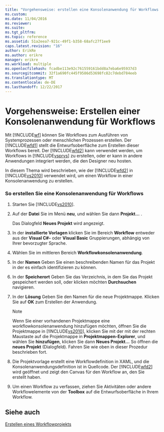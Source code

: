 ```yaml
---
title: "Vorgehensweise: erstellen eine Konsolenanwendung für Workflows | Microsoft Docs"
ms.custom: 
ms.date: 11/04/2016
ms.reviewer: 
ms.suite: 
ms.tgt_pltfrm: 
ms.topic: reference
ms.assetid: 51a2eea7-921c-49f1-b358-68afc27f1ee9
caps.latest.revision: "16"
author: ErikRe
ms.author: erikre
manager: erikre
ms.workload: multiple
ms.openlocfilehash: fcadbe113e92c761559161bdd8a7eba6e95937d3
ms.sourcegitcommit: 32f1a690fc445f9586d53698fc82c7debd784eeb
ms.translationtype: MT
ms.contentlocale: de-DE
ms.lasthandoff: 12/22/2017
---
```

# <a name="how-to-create-a-workflow-console-application"></a>Vorgehensweise: Erstellen einer Konsolenanwendung für Workflows
Mit [!INCLUDE[wf](../workflow-designer/includes/wf_md.md)] können Sie Workflows zum Ausführen von Systemprozessen oder menschlichen Prozessen erstellen. Der [!INCLUDE[wfd1](../workflow-designer/includes/wfd1_md.md)] stellt die Entwurfsoberfläche zum Erstellen dieser Workflows bereit. Der [!INCLUDE[wfd2](../workflow-designer/includes/wfd2_md.md)] kann verwendet werden, um Workflows in [!INCLUDE[vsprvs](../code-quality/includes/vsprvs_md.md)] zu erstellen, oder er kann in andere Anwendungen integriert werden, die den Designer neu hosten.  
  
 In diesem Thema wird beschrieben, wie der [!INCLUDE[wfd2](../workflow-designer/includes/wfd2_md.md)] in [!INCLUDE[vs2010](../misc/includes/vs2010_md.md)] verwendet wird, um einen Workflow in einer Konsolenanwendung zu erstellen.  
  
### <a name="to-create-a-workflow-console-application"></a>So erstellen Sie eine Konsolenanwendung für Workflows  
  
1.  Starten Sie [!INCLUDE[vs2010](../misc/includes/vs2010_md.md)].  
  
2.  Auf der **Datei** Sie im Menü **neu**, und wählen Sie dann **Projekt...** .  
  
     Das Dialogfeld **Neues Projekt** wird angezeigt.  
  
3.  In der **installierte Vorlagen** klicken Sie im Bereich **Workflow** entweder aus der **Visual C#-** oder **Visual Basic** Gruppierungen, abhängig von Ihrer bevorzugter Sprache.  
  
4.  Wählen Sie im mittleren Bereich **Workflowkonsolenanwendung**.  
  
5.  In der **Namen** Geben Sie einen beschreibenden Namen für das Projekt in der es einfach identifizieren zu können.  
  
6.  In der **Speicherort** Geben Sie das Verzeichnis, in dem Sie das Projekt gespeichert werden soll, oder klicken möchten **Durchsuchen** navigieren.  
  
7.  In der **Lösung** Geben Sie den Namen für die neue Projektmappe. Klicken Sie auf **OK** zum Erstellen der Anwendung.  
  
    > [!NOTE]
    >  Wenn Sie einer vorhandenen Projektmappe eine workflowkonsolenanwendung hinzufügen möchten, öffnen Sie die Projektmappe in [!INCLUDE[vs2010](../misc/includes/vs2010_md.md)], klicken Sie mit der mit der rechten Maustaste auf die Projektmappe in **Projektmappen-Explorer**, und wählen Sie **hinzufügen**, klicken Sie dann  **Neues Projekt...**  So öffnen die **neues Projekt** (Dialogfeld). Fahren Sie wie oben in dieser Prozedur beschrieben fort.  
  
8.  Die Projektvorlage erstellt eine Workflowdefinition in XAML, und die Konsolenanwendungsdefinition ist in Quellcode. Der [!INCLUDE[wfd2](../workflow-designer/includes/wfd2_md.md)] wird geöffnet und zeigt den Canvas für den Workflow an, den Sie erstellt haben.  
  
9. Um einen Workflow zu verfassen, ziehen Sie Aktivitäten oder andere Workflowelemente von der **Toolbox** auf die Entwurfsoberfläche in Ihrem Workflow.  
  
## <a name="see-also"></a>Siehe auch  
 [Erstellen eines Workflowprojekts](../workflow-designer/creating-a-workflow-project.md)